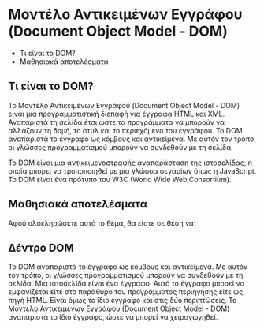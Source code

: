 # Μοντέλο Αντικειμένων Εγγράφου (Document Object Model - DOM)

- Τι είναι το DOM?
- Μαθησιακά αποτελέσματα


## Τι είναι το DOM?

Το Μοντέλο Αντικειμένων Εγγράφου (Document Object Model - DOM) είναι μια προγραμματιστική διεπαφή για έγγραφα HTML και XML. Αναπαριστά τη σελίδα έτσι ώστε τα προγράμματα να μπορούν να αλλάζουν τη δομή, το στυλ και το περιεχόμενο του εγγράφου. Το DOM αναπαριστά το έγγραφο ως κόμβους και αντικείμενα. Με αυτόν τον τρόπο, οι γλώσσες προγραμματισμού μπορούν να συνδεθούν με τη σελίδα.

Το DOM είναι μια αντικειμενοστραφής αναπαράσταση της ιστοσελίδας, η οποία μπορεί να τροποποιηθεί με μια γλώσσα σεναρίων όπως η JavaScript. Το DOM είναι ένα πρότυπο του W3C (World Wide Web Consortium).

## Μαθησιακά αποτελέσματα

Αφού ολοκληρώσετε αυτό το θέμα, θα είστε σε θέση να:


## Δέντρο DOM

Το DOM αναπαριστά το έγγραφο ως κόμβους και αντικείμενα. Με αυτόν τον τρόπο, οι γλώσσες προγραμματισμού μπορούν να συνδεθούν με τη σελίδα. Μια ιστοσελίδα είναι ένα έγγραφο. Αυτό το έγγραφο μπορεί να εμφανίζεται είτε στο παράθυρο του προγράμματος περιήγησης είτε ως πηγή HTML. Είναι όμως το ίδιο έγγραφο και στις δύο περιπτώσεις. Το Μοντέλο Αντικειμένων Εγγράφου (Document Object Model - DOM) αναπαριστά το ίδιο έγγραφο, ώστε να μπορεί να χειραγωγηθεί.


